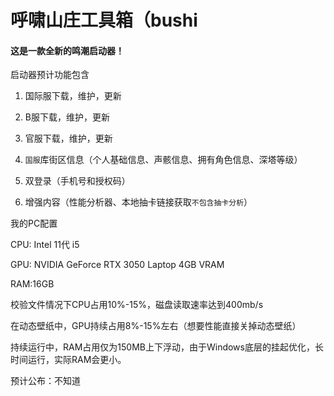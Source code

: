 # 呼啸山庄工具箱（bushi

#### 这是一款全新的鸣潮启动器！

启动器预计功能包含

1. 国际服下载，维护，更新

2. B服下载，维护，更新

3. 官服下载，维护，更新

4. `国服`库街区信息（个人基础信息、声骸信息、拥有角色信息、深塔等级）

5. 双登录（手机号和授权码）

6. 增强内容（性能分析器、本地抽卡链接获取`不包含抽卡分析`）
   
   

我的PC配置

CPU: Intel 11代 i5

GPU: NVIDIA GeForce RTX 3050 Laptop 4GB VRAM

RAM:16GB



校验文件情况下CPU占用10%-15%，磁盘读取速率达到400mb/s

在动态壁纸中，GPU持续占用8%-15%左右（想要性能直接关掉动态壁纸）

持续运行中，RAM占用仅为150MB上下浮动，由于Windows底层的挂起优化，长时间运行，实际RAM会更小。



预计公布：不知道


